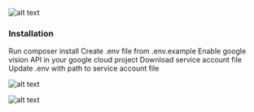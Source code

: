 ![alt text](https://raw.githubusercontent.com/scriptburn/googlespeech/master/screenshot-home.png)


### Installation

Run composer install
Create .env file from .env.example
Enable google vision API in your google cloud project
Download service account file
Update .env with path to service account file



![alt text](https://raw.githubusercontent.com/scriptburn/googlespeech/master/screenshot-login.png)

![alt text](https://raw.githubusercontent.com/scriptburn/googlespeech/master/screenshot-result.png)

 